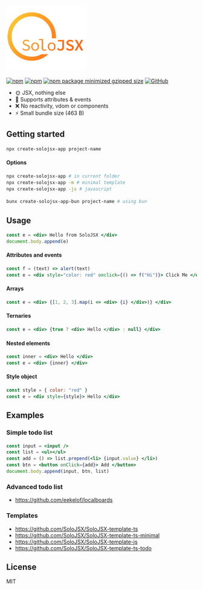 ![SoloJSX](https://github.com/SoloJSX/SoloJSX/blob/main/.github/solojsx_logo.png?raw=true)

[![npm](https://img.shields.io/npm/v/solojsx)](https://www.npmjs.com/package/solojsx)
[![npm](https://img.shields.io/npm/dm/solojsx)](https://www.npmjs.com/package/solojsx)
[![npm package minimized gzipped size](https://img.shields.io/bundlejs/size/solojsx)](https://www.npmjs.com/package/solojsx)
[![GitHub](https://img.shields.io/github/license/SoloJSX/solojsx)](https://github.com/git/git-scm.com/blob/main/MIT-LICENSE.txt)

- :sun_with_face: JSX, nothing else
- :gem: Supports attributes & events
- :x: No reactivity, vdom or components
- :zap: Small bundle size (463 B)

## Getting started
```bash
npx create-solojsx-app project-name
```
#### Options
```bash
npx create-solojsx-app # in current folder
npx create-solojsx-app -m # minimal template
npx create-solojsx-app -js # javascript

bunx create-solojsx-app-bun project-name # using bun
```

## Usage
```jsx  
const e = <div> Hello from SoloJSX </div>
document.body.append(e)
```

#### Attributes and events
```jsx  
const f = (text) => alert(text)
const e = <div style="color: red" onclick={() => f("Hi")}> Click Me </div>
```

#### Arrays
```jsx  
const e = <div> {[1, 2, 3].map(i => <div> {i} </div>)} </div>
```

#### Ternaries
```jsx  
const e = <div> {true ? <div> Hello </div> : null} </div>
```

#### Nested elements
```jsx  
const inner = <div> Hello </div>
const e = <div> {inner} </div>
```

#### Style object
```jsx 
const style = { color: "red" }
const e = <div style={style}> Hello </div>
```

## Examples
### Simple todo list
```jsx
const input = <input />
const list = <ul></ul>
const add = () => list.prepend(<li> {input.value} </li>)
const btn = <button onClick={add}> Add </button>
document.body.append(input, btn, list)
```

### Advanced todo list
- https://github.com/eekelof/localboards

### Templates
- https://github.com/SoloJSX/SoloJSX-template-ts
- https://github.com/SoloJSX/SoloJSX-template-ts-minimal
- https://github.com/SoloJSX/SoloJSX-template-js
- https://github.com/SoloJSX/SoloJSX-template-ts-todo


## License
MIT